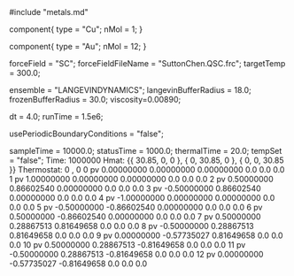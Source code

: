 <OpenMD version=1>
  <MetaData>
#include "metals.md"


component{
  type = "Cu";
	nMol = 1;
}

component{
  type = "Au";
	nMol = 12;
}



forceField = "SC";
forceFieldFileName = "SuttonChen.QSC.frc";
targetTemp = 300.0;


ensemble = "LANGEVINDYNAMICS";
langevinBufferRadius = 18.0;
frozenBufferRadius = 30.0;
viscosity=0.00890;

dt = 4.0;
runTime = 1.5e6;

usePeriodicBoundaryConditions = "false";

sampleTime = 10000.0;
statusTime = 1000.0;
thermalTime = 20.0;
tempSet = "false";
  </MetaData>
  <Snapshot>
    <FrameData>
        Time: 1000000
        Hmat: {{ 30.85, 0, 0 }, { 0, 30.85, 0 }, { 0, 0, 30.85 }}
  Thermostat: 0 , 0
    </FrameData>
    <StuntDoubles>
	0	pv	    0.00000000   0.00000000   0.00000000	0.0	0.0	0.0
	1	pv	    1.00000000   0.00000000   0.00000000	0.0	0.0	0.0
	2	pv	    0.50000000   0.86602540   0.00000000	0.0	0.0	0.0
	3	pv	   -0.50000000   0.86602540   0.00000000	0.0	0.0	0.0
	4	pv	   -1.00000000   0.00000000   0.00000000	0.0	0.0	0.0
	5	pv	   -0.50000000  -0.86602540   0.00000000	0.0	0.0	0.0
	6	pv	    0.50000000  -0.86602540   0.00000000	0.0	0.0	0.0
	7	pv	    0.50000000   0.28867513   0.81649658	0.0	0.0	0.0
	8	pv	   -0.50000000   0.28867513   0.81649658	0.0	0.0	0.0
	9	pv	    0.00000000  -0.57735027   0.81649658	0.0	0.0	0.0
	10	pv	    0.50000000   0.28867513  -0.81649658	0.0	0.0	0.0
	11	pv	   -0.50000000   0.28867513  -0.81649658	0.0	0.0	0.0
	12	pv	    0.00000000  -0.57735027  -0.81649658	0.0	0.0	0.0
    </StuntDoubles>
  </Snapshot>

